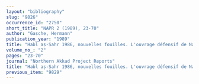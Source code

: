 ```yaml
---
layout: "bibliography"
slug: "9826"
occurrence_id: "2750"
short_title: "NAPR 2 (1989), 23-70"
author: "Gasche, Hermann"
publication_year: "1989"
title: "Habl aṣ-Ṣahr 1986, nouvelles fouilles. L'ouvrage défensif de Nabuchodonosor II auf nord de Sippar"
volume_no_: "2"
pages: "23-70"
journal: "Northern Akkad Project Reports"
title: "Habl aṣ-Ṣahr 1986, nouvelles fouilles. L'ouvrage défensif de Nabuchodonosor II auf nord de Sippar"
previous_item: "9829"
---
```

